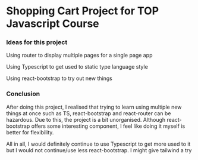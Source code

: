 <h1>Shopping Cart Project for TOP Javascript Course</h1>
<h3>Ideas for this project</h3>
<p>Using router to display multiple pages for a single page app</p>
<p>Using Typescript to get used to static type language style</p>
<p>Using react-bootstrap to try out new things</p>
<h3>Conclusion</h3>
<p>After doing this project, I realised that trying to learn using multiple new things at once such as TS, react-bootstrap and react-router can be hazardous. Due to this, the project is a bit unorganised. Although react-bootstrap offers some interesting component, I feel like doing it myself is better for flexibility.</p>
<p>All in all, I would definitely continue to use Typescript to get more used to it but I would not continue/use less react-bootstrap. I might give tailwind a try</p>
